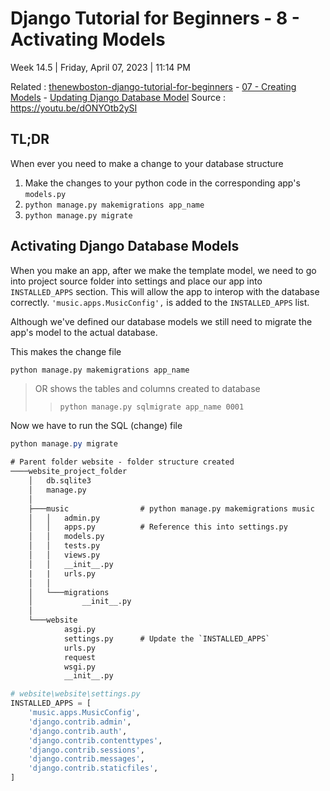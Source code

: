 # Django Tutorial for Beginners - 8 - Activating Models

Week 14.5 | Friday, April 07, 2023 | 11:14 PM

Related : [thenewboston-django-tutorial-for-beginners](thenewboston-django-tutorial-for-beginners.md) - [07 - Creating Models](07%20-%20Creating%20Models.md) - [Updating Django Database Model](Updating%20Django%20Database%20Model.md)
Source : <https://youtu.be/dONYOtb2ySI>

## TL;DR

When ever you need to make a change to your database structure

1. Make the changes to your python code in the corresponding app's `models.py`
2. `python manage.py makemigrations app_name`
3. `python manage.py migrate`

## Activating Django Database Models

When you make an app, after we make the template model, we need to go into project source folder into settings and place our app into `INSTALLED_APPS` section. This will allow the app to interop with the database correctly. `'music.apps.MusicConfig',` is added to the `INSTALLED_APPS` list.

Although we've defined our database models we still need to migrate the app's model to the actual database.

This makes the change file

```sh
python manage.py makemigrations app_name
```

> OR shows the tables and columns created to database
>
> > `python manage.py sqlmigrate app_name 0001`

Now we have to run the SQL (change) file

```powershell
python manage.py migrate
```

```txt
# Parent folder website - folder structure created
────website_project_folder
    │   db.sqlite3
    │   manage.py
    │
    ├───music                # python manage.py makemigrations music
    │   │   admin.py
    │   │   apps.py          # Reference this into settings.py
    │   │   models.py
    │   │   tests.py
    │   │   views.py
    │   │   __init__.py
    |   |   urls.py
    │   │
    │   └───migrations
    │           __init__.py
    │
    └───website
            asgi.py
            settings.py      # Update the `INSTALLED_APPS`
            urls.py
            request
            wsgi.py
            __init__.py
```

```python
# website\website\settings.py
INSTALLED_APPS = [
    'music.apps.MusicConfig',
    'django.contrib.admin',
    'django.contrib.auth',
    'django.contrib.contenttypes',
    'django.contrib.sessions',
    'django.contrib.messages',
    'django.contrib.staticfiles',
]
```

